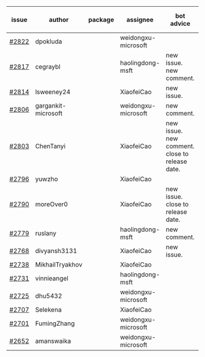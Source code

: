 | issue | author | package | assignee | bot advice | created date of issue | target release date | date from target |
| ------ | ------ | ------ | ------ | ------ | ------ | ------ | :-----: |
| [#2822](https://github.com/Azure/sdk-release-request/issues/2822) | dpokluda |  | weidongxu-microsoft |  | 05-18 | 05-31 |  |
| [#2817](https://github.com/Azure/sdk-release-request/issues/2817) | cegraybl |  | haolingdong-msft | new issue. new comment. | 05-17 | 05-31 |  |
| [#2814](https://github.com/Azure/sdk-release-request/issues/2814) | lsweeney24 |  | XiaofeiCao | new issue. | 05-16 | 05-30 |  |
| [#2806](https://github.com/Azure/sdk-release-request/issues/2806) | gargankit-microsoft |  | weidongxu-microsoft | new comment. | 05-16 | 06-15 |  |
| [#2803](https://github.com/Azure/sdk-release-request/issues/2803) | ChenTanyi |  | XiaofeiCao | new issue. new comment. close to release date.  | 05-16 | 05-19 | 0 |
| [#2796](https://github.com/Azure/sdk-release-request/issues/2796) | yuwzho |  | XiaofeiCao |  | 05-16 | 05-23 |  |
| [#2790](https://github.com/Azure/sdk-release-request/issues/2790) | moreOver0 |  | XiaofeiCao | new issue. close to release date.  | 05-12 | 05-19 | 0 |
| [#2779](https://github.com/Azure/sdk-release-request/issues/2779) | ruslany |  | haolingdong-msft | new comment. | 05-12 | 05-24 |  |
| [#2768](https://github.com/Azure/sdk-release-request/issues/2768) | divyansh3131 |  | XiaofeiCao | new issue. | 05-10 | 06-07 |  |
| [#2738](https://github.com/Azure/sdk-release-request/issues/2738) | MikhailTryakhov |  | XiaofeiCao |  | 04-25 | 05-02 |  |
| [#2731](https://github.com/Azure/sdk-release-request/issues/2731) | vinnieangel |  | haolingdong-msft |  | 04-21 | 05-05 |  |
| [#2725](https://github.com/Azure/sdk-release-request/issues/2725) | dhu5432 |  | weidongxu-microsoft |  | 04-21 | 05-02 |  |
| [#2707](https://github.com/Azure/sdk-release-request/issues/2707) | Selekena |  | XiaofeiCao |  | 04-15 | 05-02 |  |
| [#2701](https://github.com/Azure/sdk-release-request/issues/2701) | FumingZhang |  | weidongxu-microsoft |  | 04-15 | 04-19 |  |
| [#2652](https://github.com/Azure/sdk-release-request/issues/2652) | amanswaika |  | weidongxu-microsoft |  | 04-01 | 04-11 |  |
